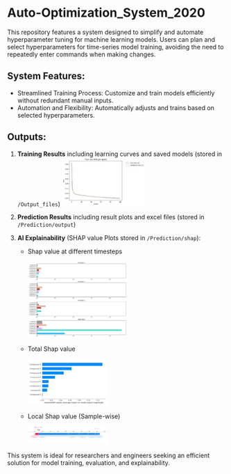 # Auto-Optimization_System_2020
This repository features a system designed to simplify and automate hyperparameter tuning for machine learning models. Users can plan and select hyperparameters for time-series model training, avoiding the need to repeatedly enter commands when making changes.

## System Features:
* Streamlined Training Process: Customize and train models efficiently without redundant manual inputs.
* Automation and Flexibility: Automatically adjusts and trains based on selected hyperparameters.

  
## Outputs:
1. **Training Results** including learning curves and saved models (stored in ```/Output_files```)
   <img src="https://github.com/Poopogen/Model_Hyperparameter_Optimization_System_2020/blob/653167f9945c207d548a7510f1792f957e660142/Output_files/Plot/Loss_plot/mse/loss_per_epoch_withparameterinfo_mse.png" alt="Alt Text" style="width:40%; height:auto;">

   
2. **Prediction Results** including result plots and excel files (stored in ```/Prediction/output```)

 
3. **AI Explainability** (SHAP value Plots stored in ```/Prediction/shap```):
   * Shap value at different timesteps

     <img src="https://github.com/Poopogen/Model_Hyperparameter_Optimization_System_2020/blob/653167f9945c207d548a7510f1792f957e660142/Prediction/shap/timestep.png" alt="Alt Text" style="width:50%; height:auto;">
     
   * Total Shap value

     <img src="https://github.com/Poopogen/Model_Hyperparameter_Optimization_System_2020/blob/4c09b0edada3020a15129535bd0cbcca68a7f79c/Prediction/shap/summary_plot2.png" alt="Alt Text" style="width:40%; height:auto;">
     
   * Local Shap value (Sample-wise)

     <img src="https://github.com/Poopogen/Model_Hyperparameter_Optimization_System_2020/blob/653167f9945c207d548a7510f1792f957e660142/Prediction/shap/localplot_sample1.png" alt="Alt Text" style="width:40%; height:auto;">

This system is ideal for researchers and engineers seeking an efficient solution for model training, evaluation, and explainability.
